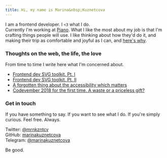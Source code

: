 ```yaml
---
title: Hi, my name is Marina&nbsp;Kuznetcova
---
```


I am a frontend developer. I `<3` what I do.<br>
Currently I'm working at [Piano](https://piano.io). What I like the most about my job is that I'm crafting things people will use. I like thinking about how they'd do it, and making their trip as comfortable and joyful as I can, and [here's why](/why).

<h3>Thoughts on the web, the life, the love</h3>

From time to time I write here what I'm concerned about.

- [Frontend dev SVG toolkit. Pt. I](/frontend-dev-svg-toolkit)
- [Frontend dev SVG toolkit. Pt. II](/frontend-dev-svg-toolkit-pt-2)
- [A forgotten thing about the accessibility which matters](/a-forgotten-thing-about-the-accessibility-which-matters)
- [Codevember 2018 for the first time. A waste or a priceless gift?](/codevember-2018)

<h3>Get in touch</h3>

If you have something to say. If you want to see what I do. If you're simply curious. Feel free. Always.

Twitter: <a href="https://twitter.com/mrnkzntcv">@mrnkzntcv</a><br>
GitHub: <a href="https://github.com/marinakuznetcova">marinakuznetcova</a><br>
Telegram: <a href="http://t.me/marinakuznetcova">@marinakuznetcova</a>

Be good.
